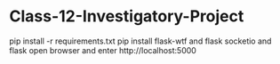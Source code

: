 # Class-12-Investigatory-Project
pip install -r requirements.txt
pip install flask-wtf and flask socketio and flask
open browser and enter http://localhost:5000
